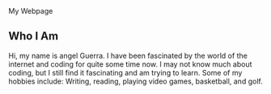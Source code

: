 <!-- Example code for an 'about' page -->

<html>

<head>
My Webpage
<h2>Who I Am</h2>

</head>

<body>

 
Hi, my name is angel Guerra. I have been fascinated by the world of the internet and coding for quite some time now. 
I may not know much about coding, but I still find it fascinating and am trying to learn. Some of my hobbies include: Writing, 
reading, playing video games, basketball, and golf. 
 

</body>

 

</html>

 
